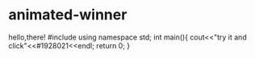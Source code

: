 # animated-winner
hello,there!
#include <iostream>
  using namespace std;
  int main(){
  cout<<"try it and click"<<#1928021<<endl;
  return 0;
  }
